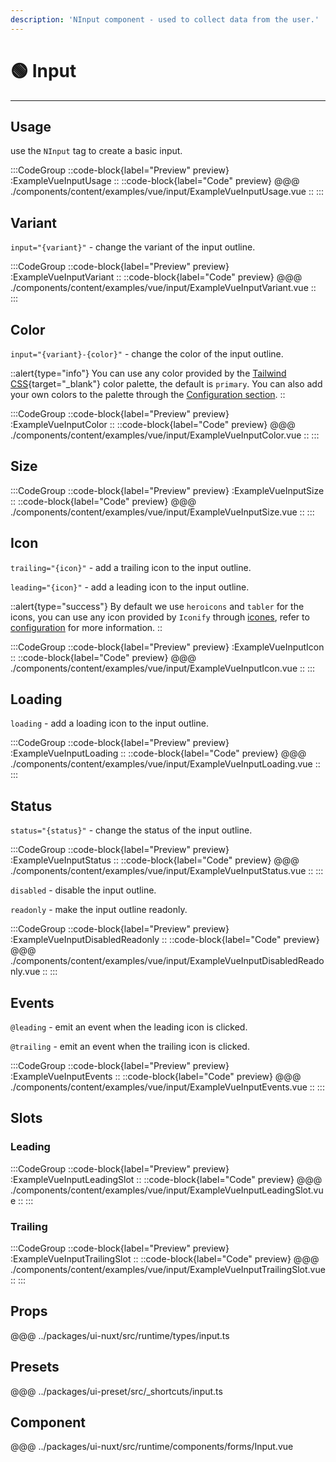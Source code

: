 ```yaml
---
description: 'NInput component - used to collect data from the user.'
---
```


# 🟢 Input

---

## Usage

use the `NInput` tag to create a basic input.

:::CodeGroup
  ::code-block{label="Preview" preview}
    :ExampleVueInputUsage
  ::
  ::code-block{label="Code" preview}
@@@ ./components/content/examples/vue/input/ExampleVueInputUsage.vue
  ::
:::

## Variant

`input="{variant}"` - change the variant of the input outline.

:::CodeGroup
  ::code-block{label="Preview" preview}
    :ExampleVueInputVariant
  ::
  ::code-block{label="Code" preview}
@@@ ./components/content/examples/vue/input/ExampleVueInputVariant.vue
  ::
:::

## Color

<!-- @unocss-skip-start -->
`input="{variant}-{color}"` - change the color of the input outline.
<!-- @unocss-skip-end -->

::alert{type="info"}
You can use any color provided by the [Tailwind CSS](https://tailwindcss.com/docs/customizing-colors){target="_blank"} color palette, the default is `primary`. You can also add your own colors to the palette through the [Configuration section](/guide/getting-started/configuration).
::

:::CodeGroup
  ::code-block{label="Preview" preview}
    :ExampleVueInputColor
  ::
  ::code-block{label="Code" preview}
@@@ ./components/content/examples/vue/input/ExampleVueInputColor.vue
  ::
:::

## Size

:::CodeGroup
  ::code-block{label="Preview" preview}
    :ExampleVueInputSize
  ::
  ::code-block{label="Code" preview}
@@@ ./components/content/examples/vue/input/ExampleVueInputSize.vue
  ::
:::

## Icon

`trailing="{icon}"` - add a trailing icon to the input outline.

`leading="{icon}"` - add a leading icon to the input outline.

::alert{type="success"}
By default we use `heroicons` and `tabler` for the icons, you can use any icon provided by `Iconify` through [icones](https://icones.js.org/), refer to [configuration](/guide/getting-started/configuration) for more information.
::

:::CodeGroup
  ::code-block{label="Preview" preview}
    :ExampleVueInputIcon
  ::
  ::code-block{label="Code" preview}
@@@ ./components/content/examples/vue/input/ExampleVueInputIcon.vue
  ::
:::

## Loading

`loading` - add a loading icon to the input outline.

:::CodeGroup
  ::code-block{label="Preview" preview}
    :ExampleVueInputLoading
  ::
  ::code-block{label="Code" preview}
@@@ ./components/content/examples/vue/input/ExampleVueInputLoading.vue
  ::
:::

## Status

`status="{status}"` - change the status of the input outline.

:::CodeGroup
  ::code-block{label="Preview" preview}
    :ExampleVueInputStatus
  ::
  ::code-block{label="Code" preview}
@@@ ./components/content/examples/vue/input/ExampleVueInputStatus.vue
  ::
:::

`disabled` - disable the input outline.

`readonly` - make the input outline readonly.

:::CodeGroup
  ::code-block{label="Preview" preview}
    :ExampleVueInputDisabledReadonly
  ::
  ::code-block{label="Code" preview}
@@@ ./components/content/examples/vue/input/ExampleVueInputDisabledReadonly.vue
  ::
:::

## Events

`@leading` - emit an event when the leading icon is clicked.

`@trailing` - emit an event when the trailing icon is clicked.

:::CodeGroup
  ::code-block{label="Preview" preview}
    :ExampleVueInputEvents
  ::
  ::code-block{label="Code" preview}
@@@ ./components/content/examples/vue/input/ExampleVueInputEvents.vue
  ::
:::

## Slots

### Leading

:::CodeGroup
  ::code-block{label="Preview" preview}
    :ExampleVueInputLeadingSlot
  ::
  ::code-block{label="Code" preview}
@@@ ./components/content/examples/vue/input/ExampleVueInputLeadingSlot.vue
  ::
:::

### Trailing

:::CodeGroup
  ::code-block{label="Preview" preview}
    :ExampleVueInputTrailingSlot
  ::
  ::code-block{label="Code" preview}
@@@ ./components/content/examples/vue/input/ExampleVueInputTrailingSlot.vue
  ::
:::

## Props

@@@ ../packages/ui-nuxt/src/runtime/types/input.ts

## Presets

@@@ ../packages/ui-preset/src/_shortcuts/input.ts

## Component

@@@ ../packages/ui-nuxt/src/runtime/components/forms/Input.vue
